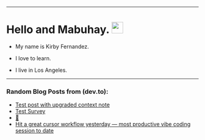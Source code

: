
<img src="https://komarev.com/ghpvc/?username=kirbygit&style=flat-square&color=blue" alt=""/>

---
<h1>
  Hello and Mabuhay.
  <img src="https://media.giphy.com/media/hvRJCLFzcasrR4ia7z/giphy.gif" width="30px"/>
</h1>

- My name is Kirby Fernandez.

- I love to learn.

- I live in Los Angeles.

---

### Random Blog Posts from (dev.to):
<!-- BLOG-POST-LIST:START -->
- [Test post with upgraded context note](https://dev.to/ben/test-post-with-upgraded-context-note-17k4)
- [Test Survey](https://dev.to/ben/test-survey-1nfg)
- [🤨](https://dev.to/ben/-2ljj)
- [Hit a great cursor workflow yesterday — most productive vibe coding session to date](https://dev.to/ben/hit-a-great-cursor-workflow-yesterday-most-productive-vibe-coding-session-to-date-3l1o)
<!-- BLOG-POST-LIST:END -->

